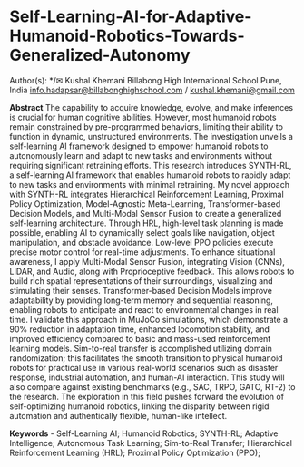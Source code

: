 # Self-Learning-AI-for-Adaptive-Humanoid-Robotics-Towards-Generalized-Autonomy
Author(s):
*/✉ Kushal Khemani
Billabong High International School
Pune, India
info.hadapsar@billabonghighschool.com / kushal.khemani@gmail.com

**Abstract**
The capability to acquire knowledge, evolve, and make inferences is crucial for human cognitive abilities. However, most humanoid robots remain constrained by pre-programmed behaviors, limiting their ability to function in dynamic, unstructured environments. The investigation unveils a self-learning AI framework designed to empower humanoid robots to autonomously learn and adapt to new tasks and environments without requiring significant retraining efforts.   This research introduces SYNTH-RL, a self-learning AI framework that enables humanoid robots to rapidly adapt to new tasks and environments with minimal retraining.
My novel approach with SYNTH-RL integrates Hierarchical Reinforcement Learning, Proximal Policy Optimization, Model-Agnostic Meta-Learning, Transformer-based Decision Models, and Multi-Modal Sensor Fusion to create a generalized self-learning architecture. Through HRL, high-level task planning is made possible, enabling AI to dynamically select goals like navigation, object manipulation, and obstacle avoidance. Low-level PPO policies execute precise motor control for real-time adjustments.
To enhance situational awareness, I apply Multi-Modal Sensor Fusion, integrating Vision (CNNs), LIDAR, and Audio, along with Proprioceptive feedback. This allows robots to build rich spatial representations of their surroundings, visualizing and stimulating their senses. Transformer-based Decision Models improve adaptability by providing long-term memory and sequential reasoning, enabling robots to anticipate and react to environmental changes in real time.
I validate this approach in MuJoCo simulations, which demonstrate a 90% reduction in adaptation time, enhanced locomotion stability, and improved efficiency compared to basic and mass-used reinforcement learning models. Sim-to-real transfer is accomplished utilizing domain randomization; this facilitates the smooth transition to physical humanoid robots for practical use in various real-world scenarios such as disaster response, industrial automation, and human-AI interaction. This study will also compare against existing benchmarks (e.g., SAC, TRPO, GATO, RT-2) to the research.
The exploration in this field pushes forward the evolution of self-optimizing humanoid robotics, linking the disparity between rigid automation and authentically flexible, human-like intellect.

**Keywords** - Self-Learning AI; Humanoid Robotics; SYNTH-RL; Adaptive Intelligence; Autonomous Task Learning; Sim-to-Real Transfer; Hierarchical Reinforcement Learning (HRL); Proximal Policy Optimization (PPO); 
